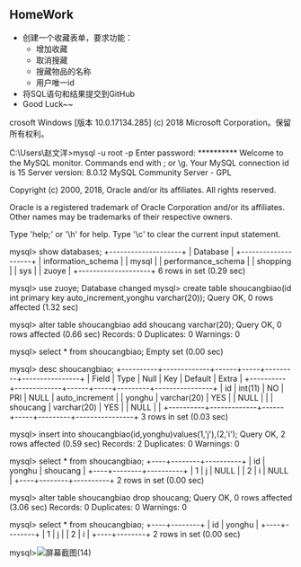 ## HomeWork

- 创建一个收藏表单，要求功能：
  - 增加收藏
  - 取消搜藏
  - 搜藏物品的名称
  - 用户唯一id
- 将SQL语句和结果提交到GitHub
- Good Luck~~

crosoft Windows [版本 10.0.17134.285]
(c) 2018 Microsoft Corporation。保留所有权利。

C:\Users\赵文洋>mysql -u root -p
Enter password: **********
Welcome to the MySQL monitor.  Commands end with ; or \g.
Your MySQL connection id is 15
Server version: 8.0.12 MySQL Community Server - GPL

Copyright (c) 2000, 2018, Oracle and/or its affiliates. All rights reserved.

Oracle is a registered trademark of Oracle Corporation and/or its
affiliates. Other names may be trademarks of their respective
owners.

Type 'help;' or '\h' for help. Type '\c' to clear the current input statement.

mysql> show databases;
+--------------------+
| Database           |
+--------------------+
| information_schema |
| mysql              |
| performance_schema |
| shopping           |
| sys                |
| zuoye              |
+--------------------+
6 rows in set (0.29 sec)

mysql> use zuoye;
Database changed
mysql> create table shoucangbiao(id int primary key auto_increment,yonghu varchar(20));
Query OK, 0 rows affected (1.32 sec)

mysql> alter table shoucangbiao add shoucang varchar(20);
Query OK, 0 rows affected (0.66 sec)
Records: 0  Duplicates: 0  Warnings: 0

mysql> select * from shoucangbiao;
Empty set (0.00 sec)

mysql> desc shoucangbiao;
+----------+-------------+------+-----+---------+----------------+
| Field    | Type        | Null | Key | Default | Extra          |
+----------+-------------+------+-----+---------+----------------+
| id       | int(11)     | NO   | PRI | NULL    | auto_increment |
| yonghu   | varchar(20) | YES  |     | NULL    |                |
| shoucang | varchar(20) | YES  |     | NULL    |                |
+----------+-------------+------+-----+---------+----------------+
3 rows in set (0.03 sec)

mysql> insert into shoucangbiao(id,yonghu)values(1,'j'),(2,'i');
Query OK, 2 rows affected (0.59 sec)
Records: 2  Duplicates: 0  Warnings: 0

mysql> select * from shoucangbiao;
+----+--------+----------+
| id | yonghu | shoucang |
+----+--------+----------+
|  1 | j      | NULL     |
|  2 | i      | NULL     |
+----+--------+----------+
2 rows in set (0.00 sec)

mysql> alter table shoucangbiao drop shoucang;
Query OK, 0 rows affected (3.06 sec)
Records: 0  Duplicates: 0  Warnings: 0

mysql> select * from shoucangbiao;
+----+--------+
| id | yonghu |
+----+--------+
|  1 | j      |
|  2 | i      |
+----+--------+
2 rows in set (0.00 sec)

mysql>![屏幕截图(14)](C:\Users\赵文洋\Pictures\Screenshots\屏幕截图(14).png)